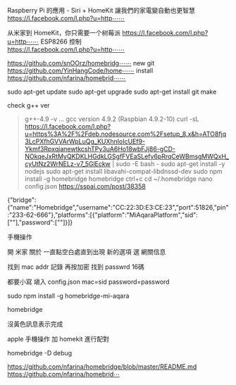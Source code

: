 Raspberry Pi 的應用 - Siri + HomeKit 讓我們的家電變自動也更智慧
https://l.facebook.com/l.php?u=http⋯⋯
 
从米家到 HomeKit，你只需要一个树莓派
https://l.facebook.com/l.php?u=http⋯⋯
 ESP8266 控制  
https://l.facebook.com/l.php?u=http⋯⋯



https://github.com/snOOrz/homebridg⋯⋯
new git
https://github.com/YinHangCode/home⋯⋯
install
https://github.com/nfarina/homebrid⋯⋯
 
 
sudo apt-get update
sudo apt-get upgrade 
sudo apt-get install git make

check g++ ver

> g++-4.9 -v
...
gcc version 4.9.2 (Raspbian 4.9.2-10) 
curl -sL https://l.facebook.com/l.php?u=https%3A%2F%2Fdeb.nodesource.com%2Fsetup_8.x&h=ATO8fjq3LcPXfhGVVArWpLuQg_KUXhnloIcUEf9-Ykmf3RpxqjanewtkcshTPy3uA6Ho18wbFJj86-gCD-NOkqeJxRtMyQKDKLHGdkLGSgfFVEaSLefy6pRrqCeWBmsgMWQxH_cyUtNz2WrNELz-v7_5GlEckw | sudo -E bash -
sudo apt-get install -y nodejs 
sudo apt-get install libavahi-compat-libdnssd-dev 
sudo npm install -g homebridge
homebridge
ctrl+c
cd ~/.homebridge
nano config.json
https://sspai.com/post/38358

 {"bridge":{"name":"Homebridge","username":"CC:22:3D:E3:CE:23","port":51826,"pin":"233-62-666"},"platforms":[{"platform":"MiAqaraPlatform","sid":[""],"password":[""]}]} 

手機操作


開 米家 關於 一直點空白處直到出現 新的選項 選 網關信息

找到 mac addr 記錄
再按加密 找到 passwrd 16碼

都要小寫 塡入 config.json mac=sid password=password

sudo npm install -g homebridge-mi-aqara

homebridge
 
沒黃色訊息表示完成

apple 手機操作 加 homekit 進行配對

homebridge -D debug

https://github.com/nfarina/homebridge/blob/master/README.md
https://github.com/nfarina/homebrid⋯
